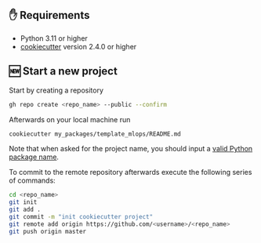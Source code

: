 

## ✋ Requirements

* Python 3.11 or higher
* [cookiecutter](https://github.com/cookiecutter/cookiecutter) version 2.4.0 or higher

## 🆕 Start a new project

Start by creating a repository

```bash
gh repo create <repo_name> --public --confirm
```
Afterwards on your local machine run

```bash
cookiecutter my_packages/template_mlops/README.md
```

 Note that when asked for the project name, you should input
a [valid Python package name](https://peps.python.org/pep-0008/#package-and-module-names). 

To commit to the remote repository afterwards execute the following series of commands:

```bash
cd <repo_name>
git init
git add .
git commit -m "init cookiecutter project"
git remote add origin https://github.com/<username>/<repo_name>
git push origin master
```
